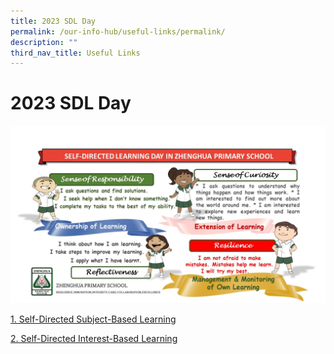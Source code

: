 ```yaml
---
title: 2023 SDL Day
permalink: /our-info-hub/useful-links/permalink/
description: ""
third_nav_title: Useful Links
---
```

# 2023 SDL Day
<a href="https://sites.google.com/moe.edu.sg/zhenghuasdl/home"><img src="/images/Our%20info%20hub/sdl%20infographic.jpg"></a>


[1. Self-Directed Subject-Based Learning](https://drive.google.com/drive/folders/1A58O9Uj2XQr45eK3Pm8RMccdDEkrlBJg?usp=share_link)

[2. Self-Directed Interest-Based Learning](https://drive.google.com/drive/folders/1VBuW92ZTWUGcLqSIdxpIFiZMQKFaMZ_R)
